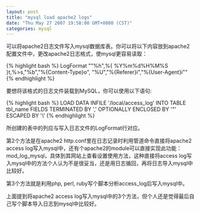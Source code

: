 ```yaml
---
layout: post
title: "mysql load apache2 logs"
date: "Thu May 27 2007 19:58:00 GMT+0800 (CST)"
categories: mysql
---
```


可以将apache2日志文件写入mysql数据库表。你可以将以下内容放到apache2配置文件中，更改apache2日志格式，使mysql更容易读取：

{% highlight bash %}
LogFormat "\"%h\",%{ %Y%m%d%H%M%S }t,%>s,\"%b\",\"%{Content-Type}o\", \"%U\",\"%{Referer}i\",\"%{User-Agent}i\""
{% endhighlight %}

要想将该格式的日志文件装载到MySQL，你可以使用以下语句:

{% highlight bash %}
LOAD DATA INFILE '/local/access_log' INTO TABLE tbl_name FIELDS TERMINATED BY ',' OPTIONALLY ENCLOSED BY '"' ESCAPED BY '\\'
{% endhighlight %}

所创建的表中的列应与写入日志文件的LogFormat行对应。

第2个方法是在apache2 http.conf里在日志记录时利用管道命令直接将apache2 access log写入mysql中，还有个apache2的module可以直接实现此功能：mod_log_mysql，具体到其网站上查看设置使用方法，这种直接将access log写入mysql中的方法个人认为不是很妥当，还是用日志循回，再将日志导入mysql中比较好。

第3个方法就是利用php, perl, ruby写个脚本分析access_log后写入mysql中。

上面提到将apache2 access log写入mysql中的3个方法，但个人还是觉得最后自己写个脚本导入日志到mysql中比较好。

